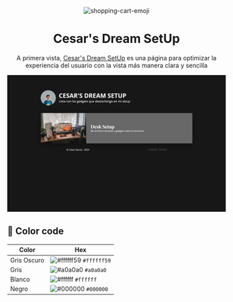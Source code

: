 <p align="center">
<img src="https://img.icons8.com/?size=100&id=vfLlLKzofS1u&format=png&color=000000" alt="shopping-cart-emoji">
</p>
<h1 align="center">Cesar's Dream SetUp</h1>
<p align="center">A primera vista, <a href="https://listsetup.vercel.app/" target="_blank">Cesar's Dream SetUp</a> es una página para optimizar la experiencia del usuario con la vista más manera clara y sencilla</p>

<img src="src/img/website.png">

## 🎨 Color code

| Color           | Hex                                                                      |
| ----------------|--------------------------------------------------------------------------|
| Gris Oscuro     | ![#ffffff59](https://via.placeholder.com/10/ffffff59?text=+) `#ffffff59` |
| Gris            | ![#a0a0a0](https://via.placeholder.com/10/a0a0a0?text=+) `#a0a0a0`       |
| Blanco          | ![#ffffff](https://via.placeholder.com/10/ffffff?text=+) `#ffffff`       |
| Negro           | ![#000000](https://via.placeholder.com/10/000000?text=+) `#000000`       |
